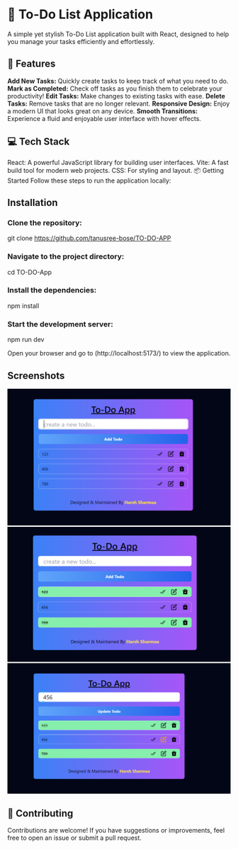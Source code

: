 # 🌟 To-Do List Application
A simple yet stylish To-Do List application built with React, designed to help you manage your tasks efficiently and effortlessly.


## 🚀 Features
**Add New Tasks:** Quickly create tasks to keep track of what you need to do.
**Mark as Completed:** Check off tasks as you finish them to celebrate your productivity!
**Edit Tasks:** Make changes to existing tasks with ease.
**Delete Tasks:** Remove tasks that are no longer relevant.
**Responsive Design:** Enjoy a modern UI that looks great on any device.
**Smooth Transitions:** Experience a fluid and enjoyable user interface with hover effects.


## 💻 Tech Stack
React: A powerful JavaScript library for building user interfaces.
Vite: A fast build tool for modern web projects.
CSS: For styling and layout.
📦 Getting Started
Follow these steps to run the application locally:

## Installation
### Clone the repository:

 git clone https://github.com/tanusree-bose/TO-DO-APP

### Navigate to the project directory:

cd TO-DO-App


### Install the dependencies:

 npm install


### Start the development server:

 npm run dev


 
Open your browser and go to (http://localhost:5173/) to view the application.

## Screenshots
![Screenshot-1](https://github.com/harshsharmaa25/TO-DO-App/blob/main/Screenshot%201.png)
![Screenshot-2](https://github.com/harshsharmaa25/TO-DO-App/blob/main/Screenshot%202.png)
![Screenshot-3](https://github.com/harshsharmaa25/TO-DO-App/blob/main/Screenshot%203.png)

## 🌈 Contributing
Contributions are welcome! If you have suggestions or improvements, feel free to open an issue or submit a pull request.

